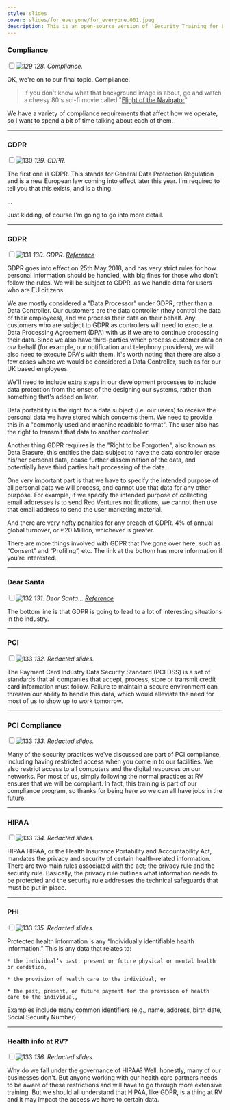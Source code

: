 ```yaml
---
style: slides
cover: slides/for_everyone/for_everyone.001.jpeg
description: This is an open-source version of 'Security Training for Everyone', Red Ventures' internal employee security training, given to all Red Ventures employees as part of our annual security training program.
---
```


### Compliance

_<input type="checkbox" id="129" /><label for="129">![129](../slides/for_everyone/for_everyone.129.jpeg)</label>_
_128. Compliance._

OK, we're on to our final topic. Compliance.

> If you don't know what that background image is about, go and watch a cheesy 80's sci-fi movie called "[Flight of the Navigator](https://www.imdb.com/title/tt0091059/)".

We have a variety of compliance requirements that affect how we operate, so I want to spend a bit of time talking about each of them.

---

### GDPR

<input type="checkbox" id="130" /><label for="130">![130](../slides/for_everyone/for_everyone.130.jpeg)</label>
_129. GDPR._

The first one is GDPR. This stands for General Data Protection Regulation and is a new European law coming into effect later this year. I'm required to tell you that this exists, and is a thing.

...

Just kidding, of course I'm going to go into more detail.

---

### GDPR

<input type="checkbox" id="131" /><label for="131">![131](../slides/for_everyone/for_everyone.131.jpeg)</label>
_130. GDPR. [Reference](https://www.eugdpr.org/)_

GDPR goes into effect on 25th May 2018, and has very strict rules for how personal information should be handled, with big fines for those who don't follow the rules. We will be subject to GDPR, as we handle data for users who are EU citizens.

We are mostly considered a "Data Processor" under GDPR, rather than a Data Controller. Our customers are the data controller (they control the data of their employees), and we process their data on their behalf. Any customers who are subject to GDPR as controllers will need to execute a Data Processing Agreement (DPA) with us if we are to continue processing their data. Since we also have third-parties which process customer data on _our_ behalf (for example, our notification and telephony providers), we will also need to execute DPA's with them. It's worth noting that there are also a few cases where we would be considered a Data Controller, such as for our UK based employees.

We'll need to include extra steps in our development processes to include data protection from the onset of the designing our systems, rather than something that's added on later.

Data portability is the right for a data subject (i.e. our users) to receive the personal data we have stored which concerns them. We need to provide this in a "commonly used and machine readable format". The user also has the right to transmit that data to another controller.

Another thing GDPR requires is the "Right to be Forgotten", also known as Data Erasure, this entitles the data subject to have the data controller erase his/her personal data, cease further dissemination of the data, and potentially have third parties halt processing of the data.

One very important part is that we have to specify the intended purpose of all personal data we will process, and cannot use that data for any other purpose. For example, if we specify the intended purpose of collecting email addresses is to send Red Ventures notifications, we cannot then use that email address to send the user marketing material.

And there are very hefty penalties for any breach of GDPR. 4% of annual global turnover, or €20 Million, whichever is greater.

There are more things involved with GDPR that I’ve gone over here, such as “Consent” and “Profiling”, etc. The link at the bottom has more information if you’re interested.

---

### Dear Santa

<input type="checkbox" id="132" /><label for="132">![132](../slides/for_everyone/for_everyone.132.jpeg)</label>
_131. Dear Santa... [Reference](https://twitter.com/pwnallthethings/status/945353758137049088)_

The bottom line is that GDPR is going to lead to a lot of interesting situations in the industry.

---

### PCI

<input type="checkbox" id="133" /><label for="133">![133](../slides/redacted.jpeg)</label>
_132. Redacted slides._

The Payment Card Industry Data Security Standard (PCI DSS) is a set of standards that all companies that accept, process, store or transmit credit card information must follow. Failure to maintain a secure environment can threaten our ability to handle this data, which would alleviate the need for most of us to show up to work tomorrow.

---

### PCI Compliance

<input type="checkbox" id="133" /><label for="133">![133](../slides/redacted.jpeg)</label>
_133. Redacted slides._

Many of the security practices we've discussed are part of PCI compliance, including having restricted access when you come in to our facilities. We also restrict access to all computers and the digital resources on our networks. For most of us, simply following the normal practices at RV ensures that we will be compliant. In fact, this training is part of our compliance program, so thanks for being here so we can all have jobs in the future.


---

### HIPAA

<input type="checkbox" id="133" /><label for="133">![133](../slides/redacted.jpeg)</label>
_134. Redacted slides._

HIPAA
HIPAA, or the Health Insurance Portability and Accountability Act, mandates the privacy and security of certain health-related information. There are two main rules associated with the act; the privacy rule and the security rule. Basically, the privacy rule outlines what information needs to be protected and the security rule addresses the technical safeguards that must be put in place.

---

### PHI

<input type="checkbox" id="133" /><label for="133">![133](../slides/redacted.jpeg)</label>
_135. Redacted slides._


Protected health information is any “Individually identifiable health information.” This is any data that relates to:

    * the individual’s past, present or future physical or mental health or condition,

    * the provision of health care to the individual, or

    * the past, present, or future payment for the provision of health care to the individual,

Examples include many common identifiers (e.g., name, address, birth date, Social Security Number).

---

### Health info at RV?

<input type="checkbox" id="133" /><label for="133">![133](../slides/redacted.jpeg)</label>
_136. Redacted slides._

Why do we fall under the governance of HIPAA? Well, honestly, many of our businesses don't. But anyone working with our health care partners needs to be aware of these restrictions and will have to go through more extensive training. But we should all understand that HIPAA, like GDPR, is a thing at RV and it may impact the access we have to certain data.